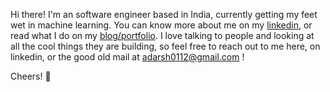 Hi there! I'm an software engineer based in India, currently getting my feet wet in machine learning. You can know more about me on my [linkedin](http://linkedin.com/in/adrshsrvstv/), or read what I do on my [blog/portfolio](https://adrshsrvstv.com). I love talking to people and looking at all the cool things they are building, so feel free to reach out to me here, on linkedin, or the good old mail at adarsh0112@gmail.com !

Cheers! 🍻
